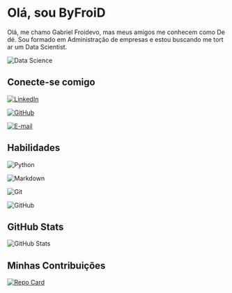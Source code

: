 # Olá, sou ByFroiD

Olá, me chamo Gabriel Froidevo, mas meus amigos me conhecem como Dedé. Sou formado em Administração de empresas e estou buscando me tortar um Data Scientist.

![Data Science](https://skins12.wincustomize.com/22/97/2297133/50/222/preview-50-222-280.jpg?d=1173249672)

## Conecte-se comigo 

[![LinkedIn](https://img.shields.io/badge/LinkedIn-000?style=for-the-badge&logo=linkedin&logoColor=0E76A8)](https://www.linkedin.com/in/gabriel-froidevo-a9453619b/)

[![GitHub](https://img.shields.io/badge/GitHub-000?style=for-the-badge&logo=GitHub)](https://github.com/byfroid)

[![E-mail](https://img.shields.io/badge/Email-000?style=for-the-badge&logo=gmail)](gfroidevo@gmail.com)

## Habilidades

![Python](https://img.shields.io/badge/Python-000?style=for-the-badge&logo=python)

![Markdown](https://img.shields.io/badge/Markdown-000?style=for-the-badge&logo=markdown)

![Git](https://img.shields.io/badge/Git-000?style=for-the-badge&logo=Git)

![GitHub](https://img.shields.io/badge/GitHub-000?style=for-the-badge&logo=GitHub)

## GitHub Stats
![GitHub Stats](https://github-readme-stats.vercel.app/api?username=ByFroiD&theme=transparent&bg_color=000&border_color=070&show_icons=true&icon_color=FFF&title_color=070&text_color=070&hide_title=true)

## Minhas Contribuições
[![Repo Card](https://github-readme-stats.vercel.app/api/pin/?username=ByFroiD&repo=dio-lab-open-source&bg_color=000&border_color=070&show_icons=true&icon_color=FFF&title_color=070&text_color=070)](https://github.com/byfroid/dio-lab-open-source)
